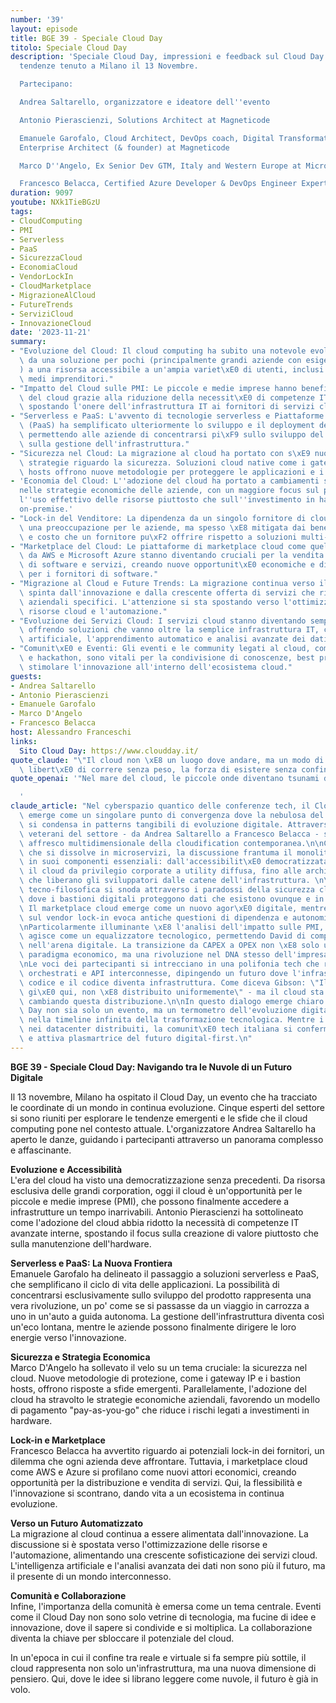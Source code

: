 ```yaml
---
number: '39'
layout: episode
title: BGE 39 - Speciale Cloud Day
titolo: Speciale Cloud Day
description: 'Speciale Cloud Day, impressioni e feedback sul Cloud Day e le relative
  tendenze tenuto a Milano il 13 Novembre.

  Partecipano:

  Andrea Saltarello, organizzatore e ideatore dell''evento

  Antonio Pierascienzi, Solutions Architect at Magneticode

  Emanuele Garofalo, Cloud Architect, DevOps coach, Digital Transformation enabler,
  Enterprise Architect (& founder) at Magneticode

  Marco D''Angelo, Ex Senior Dev GTM, Italy and Western Europe at Microsoft

  Francesco Belacca, Certified Azure Developer & DevOps Engineer Expert'
duration: 9097
youtube: NXk1TieBGzU
tags:
- CloudComputing
- PMI
- Serverless
- PaaS
- SicurezzaCloud
- EconomiaCloud
- VendorLockIn
- CloudMarketplace
- MigrazioneAlCloud
- FutureTrends
- ServiziCloud
- InnovazioneCloud
date: '2023-11-21'
summary:
- "Evoluzione del Cloud: Il cloud computing ha subito una notevole evoluzione, passando\
  \ da una soluzione per pochi (principalmente grandi aziende con esigenze di scalabilit\xE0\
  ) a una risorsa accessibile a un'ampia variet\xE0 di utenti, inclusi i piccoli e\
  \ medi imprenditori."
- "Impatto del Cloud sulle PMI: Le piccole e medie imprese hanno beneficiato dell'adozione\
  \ del cloud grazie alla riduzione della necessit\xE0 di competenze IT interne avanzate,\
  \ spostando l'onere dell'infrastruttura IT ai fornitori di servizi cloud."
- "Serverless e PaaS: L'avvento di tecnologie serverless e Piattaforme come Servizio\
  \ (PaaS) ha semplificato ulteriormente lo sviluppo e il deployment delle applicazioni,\
  \ permettendo alle aziende di concentrarsi pi\xF9 sullo sviluppo del prodotto che\
  \ sulla gestione dell'infrastruttura."
- "Sicurezza nel Cloud: La migrazione al cloud ha portato con s\xE9 nuove sfide e\
  \ strategie riguardo la sicurezza. Soluzioni cloud native come i gateway IP e bastion\
  \ hosts offrono nuove metodologie per proteggere le applicazioni e i dati."
- 'Economia del Cloud: L''adozione del cloud ha portato a cambiamenti significativi
  nelle strategie economiche delle aziende, con un maggiore focus sul pagamento per
  l''uso effettivo delle risorse piuttosto che sull''investimento in hardware e software
  on-premise.'
- "Lock-in del Venditore: La dipendenza da un singolo fornitore di cloud pu\xF2 essere\
  \ una preoccupazione per le aziende, ma spesso \xE8 mitigata dai benefici di prestazioni\
  \ e costo che un fornitore pu\xF2 offrire rispetto a soluzioni multi-cloud o on-premise."
- "Marketplace del Cloud: Le piattaforme di marketplace cloud come quelle offerte\
  \ da AWS e Microsoft Azure stanno diventando cruciali per la vendita e distribuzione\
  \ di software e servizi, creando nuove opportunit\xE0 economiche e di scalabilit\xE0\
  \ per i fornitori di software."
- "Migrazione al Cloud e Future Trends: La migrazione continua verso il cloud \xE8\
  \ spinta dall'innovazione e dalla crescente offerta di servizi che risolvono problemi\
  \ aziendali specifici. L'attenzione si sta spostando verso l'ottimizzazione delle\
  \ risorse cloud e l'automazione."
- "Evoluzione dei Servizi Cloud: I servizi cloud stanno diventando sempre pi\xF9 sofisticati,\
  \ offrendo soluzioni che vanno oltre la semplice infrastruttura IT, come l'intelligenza\
  \ artificiale, l'apprendimento automatico e analisi avanzate dei dati."
- "Comunit\xE0 e Eventi: Gli eventi e le community legati al cloud, come conferenze\
  \ e hackathon, sono vitali per la condivisione di conoscenze, best practices e per\
  \ stimolare l'innovazione all'interno dell'ecosistema cloud."
guests:
- Andrea Saltarello
- Antonio Pierascienzi
- Emanuele Garofalo
- Marco D'Angelo
- Francesco Belacca
host: Alessandro Franceschi
links:
  Sito Cloud Day: https://www.cloudday.it/
quote_claude: "\"Il cloud non \xE8 un luogo dove andare, ma un modo di essere: la\
  \ libert\xE0 di correre senza peso, la forza di esistere senza confini.\"\n"
quote_openai: '"Nel mare del cloud, le piccole onde diventano tsunami di innovazione."

  '
claude_article: "Nel cyberspazio quantico delle conferenze tech, il Cloud Day 2023\
  \ emerge come un singolare punto di convergenza dove la nebulosa del cloud computing\
  \ si condensa in patterns tangibili di evoluzione digitale. Attraverso le voci di\
  \ veterani del settore - da Andrea Saltarello a Francesco Belacca - si delinea un\
  \ affresco multidimensionale della cloudification contemporanea.\n\nCome un mainframe\
  \ che si dissolve in microservizi, la discussione frantuma il monolite del cloud\
  \ in suoi componenti essenziali: dall'accessibilit\xE0 democratizzata che ha trasformato\
  \ il cloud da privilegio corporate a utility diffusa, fino alle architetture serverless\
  \ che liberano gli sviluppatori dalle catene dell'infrastruttura. \n\nLa narrazione\
  \ tecno-filosofica si snoda attraverso i paradossi della sicurezza cloud-native,\
  \ dove i bastioni digitali proteggono dati che esistono ovunque e in nessun luogo.\
  \ Il marketplace cloud emerge come un nuovo agor\xE0 digitale, mentre il dibattito\
  \ sul vendor lock-in evoca antiche questioni di dipendenza e autonomia tecnologica.\n\
  \nParticolarmente illuminante \xE8 l'analisi dell'impatto sulle PMI, dove il cloud\
  \ agisce come un equalizzatore tecnologico, permettendo David di competere con Golia\
  \ nell'arena digitale. La transizione da CAPEX a OPEX non \xE8 solo un cambio di\
  \ paradigma economico, ma una rivoluzione nel DNA stesso dell'impresa moderna.\n\
  \nLe voci dei partecipanti si intrecciano in una polifonia tech che risuona di container\
  \ orchestrati e API interconnesse, dipingendo un futuro dove l'infrastruttura diventa\
  \ codice e il codice diventa infrastruttura. Come diceva Gibson: \"Il futuro \xE8\
  \ gi\xE0 qui, non \xE8 distribuito uniformemente\" - ma il cloud sta rapidamente\
  \ cambiando questa distribuzione.\n\nIn questo dialogo emerge chiaro come il Cloud\
  \ Day non sia solo un evento, ma un termometro dell'evoluzione digitale, un checkpoint\
  \ nella timeline infinita della trasformazione tecnologica. Mentre i bit danzano\
  \ nei datacenter distribuiti, la comunit\xE0 tech italiana si conferma vigile osservatrice\
  \ e attiva plasmartrice del futuro digital-first.\n"
---
```

**BGE 39 - Speciale Cloud Day: Navigando tra le Nuvole di un Futuro Digitale**

Il 13 novembre, Milano ha ospitato il Cloud Day, un evento che ha tracciato le coordinate di un mondo in continua evoluzione. Cinque esperti del settore si sono riuniti per esplorare le tendenze emergenti e le sfide che il cloud computing pone nel contesto attuale. L'organizzatore Andrea Saltarello ha aperto le danze, guidando i partecipanti attraverso un panorama complesso e affascinante.

**Evoluzione e Accessibilità**  
L'era del cloud ha visto una democratizzazione senza precedenti. Da risorsa esclusiva delle grandi corporation, oggi il cloud è un'opportunità per le piccole e medie imprese (PMI), che possono finalmente accedere a infrastrutture un tempo inarrivabili. Antonio Pierascienzi ha sottolineato come l'adozione del cloud abbia ridotto la necessità di competenze IT avanzate interne, spostando il focus sulla creazione di valore piuttosto che sulla manutenzione dell'hardware.

**Serverless e PaaS: La Nuova Frontiera**  
Emanuele Garofalo ha delineato il passaggio a soluzioni serverless e PaaS, che semplificano il ciclo di vita delle applicazioni. La possibilità di concentrarsi esclusivamente sullo sviluppo del prodotto rappresenta una vera rivoluzione, un po' come se si passasse da un viaggio in carrozza a uno in un'auto a guida autonoma. La gestione dell'infrastruttura diventa così un'eco lontana, mentre le aziende possono finalmente dirigere le loro energie verso l'innovazione.

**Sicurezza e Strategia Economica**  
Marco D'Angelo ha sollevato il velo su un tema cruciale: la sicurezza nel cloud. Nuove metodologie di protezione, come i gateway IP e i bastion hosts, offrono risposte a sfide emergenti. Parallelamente, l'adozione del cloud ha stravolto le strategie economiche aziendali, favorendo un modello di pagamento "pay-as-you-go" che riduce i rischi legati a investimenti in hardware.

**Lock-in e Marketplace**  
Francesco Belacca ha avvertito riguardo ai potenziali lock-in dei fornitori, un dilemma che ogni azienda deve affrontare. Tuttavia, i marketplace cloud come AWS e Azure si profilano come nuovi attori economici, creando opportunità per la distribuzione e vendita di servizi. Qui, la flessibilità e l'innovazione si scontrano, dando vita a un ecosistema in continua evoluzione.

**Verso un Futuro Automatizzato**  
La migrazione al cloud continua a essere alimentata dall'innovazione. La discussione si è spostata verso l'ottimizzazione delle risorse e l'automazione, alimentando una crescente sofisticazione dei servizi cloud. L'intelligenza artificiale e l'analisi avanzata dei dati non sono più il futuro, ma il presente di un mondo interconnesso.

**Comunità e Collaborazione**  
Infine, l'importanza della comunità è emersa come un tema centrale. Eventi come il Cloud Day non sono solo vetrine di tecnologia, ma fucine di idee e innovazione, dove il sapere si condivide e si moltiplica. La collaborazione diventa la chiave per sbloccare il potenziale del cloud.

In un'epoca in cui il confine tra reale e virtuale si fa sempre più sottile, il cloud rappresenta non solo un'infrastruttura, ma una nuova dimensione di pensiero. Qui, dove le idee si librano leggere come nuvole, il futuro è già in volo.
